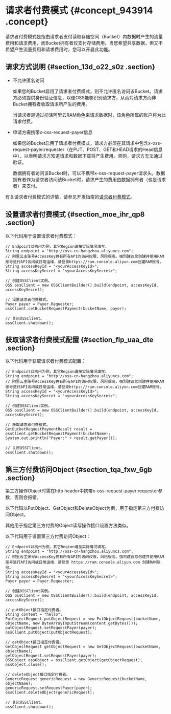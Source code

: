 # 请求者付费模式 {#concept_943914 .concept}

请求者付费模式是指由请求者支付读取存储空间（Bucket）内数据时产生的流量费用和请求费用，而Bucket拥有者仅支付存储费用。当您希望共享数据，但又不希望产生流量费用和请求费用时，您可以开启此功能。

## 请求方式说明 {#section_13d_o22_s0z .section}

-   不允许匿名访问

    如果您的Bucket启用了请求者付费模式，则不允许匿名访问该Bucket。请求方必须提供身份验证信息，以便OSS能够识别请求方，从而对请求方而非Bucket拥有者收取请求所产生的费用。

    当请求者是通过扮演阿里云RAM角色来请求数据时，该角色所属的账户将为此请求付费。

-   申请方需携带x-oss-request-payer信息

    如果您的Bucket启用了请求者付费模式，请求方必须在其请求中包含x-oss-request-payer:requester（在PUT、POST、GET和HEAD请求的Head信息中），以表明请求方知道请求和数据下载将产生费用。否则，请求方无法通过验证。

    数据拥有者访问该Bucket时，可以不携带x-oss-request-payer请求头。数据拥有者作为请求者访问该Bucket时，请求产生的费用由数据拥有者（也是请求者）来支付。


有关请求者付费模式的详情，请参见开发指南的[请求者付费模式](../../../../cn.zh-CN/开发指南/存储空间（Bucket）/请求者付费模式.md#)。

## 设置请求者付费模式 {#section_moe_ihr_qp8 .section}

以下代码用于设置请求者付费模式：

``` {#codeblock_e73_1h7_c47 .language-java}
// Endpoint以杭州为例，其它Region请按实际情况填写。
String endpoint = "http://oss-cn-hangzhou.aliyuncs.com";
// 阿里云主账号AccessKey拥有所有API的访问权限，风险很高。强烈建议您创建并使用RAM账号进行API访问或日常运维，请登录https://ram.console.aliyun.com创建RAM账号。
String accessKeyId = "<yourAccessKeyId>";
String accessKeySecret = "<yourAccessKeySecret>";

// 创建OSSClient实例。
OSS ossClient = new OSSClientBuilder().build(endpoint, accessKeyId, accessKeySecret);

// 设置请求者付费模式。
Payer payer = Payer.Requester;
ossClient.setBucketRequestPayment(bucketName, payer);

// 关闭OSSClient。
ossClient.shutdown();
```

## 获取请求者付费模式配置 {#section_flp_uaa_dte .section}

以下代码用于获取请求者付费模式配置：

``` {#codeblock_ly1_8ex_ay5 .language-java}
// Endpoint以杭州为例，其它Region请按实际情况填写。
String endpoint = "http://oss-cn-hangzhou.aliyuncs.com";
// 阿里云主账号AccessKey拥有所有API的访问权限，风险很高。强烈建议您创建并使用RAM账号进行API访问或日常运维，请登录https://ram.console.aliyun.com创建RAM账号。
String accessKeyId = "<yourAccessKeyId>";
String accessKeySecret = "<yourAccessKeySecret>";

// 创建OSSClient实例。
OSS ossClient = new OSSClientBuilder().build(endpoint, accessKeyId, accessKeySecret);

// 获取请求者付费模式。
GetBucketRequestPaymentResult result = ossClient.getBucketRequestPayment(bucketName);
System.out.println("Payer:" + result.getPayer());

// 关闭OSSClient。
ossClient.shutdown();
```

## 第三方付费访问Object {#section_tqa_fxw_6gb .section}

第三方操作Object时需在http header中携带x-oss-request-payer:requester参数，否则会报错。

以下代码以PutObject、GetObject和DeleteObject为例，用于指定第三方付费访问Object。

其他用于指定第三方付费的Object读写操作接口设置方法类似。

以下代码用于设置第三方付费访问Object：

``` {#codeblock_i3a_hhn_e2u .language-java}
// Endpoint以杭州为例，其它Region请按实际情况填写。
String endpoint = "http://oss-cn-hangzhou.aliyuncs.com";
// 阿里云主账号AccessKey拥有所有API的访问权限，风险很高。强烈建议您创建并使用RAM账号进行API访问或日常运维，请登录 https://ram.console.aliyun.com 创建RAM账号。
String accessKeyId = "<yourAccessKeyId>";
String accessKeySecret = "<yourAccessKeySecret>";
Payer payer = Payer.Requester;

// 创建OSSClient实例。
OSS ossClient = new OSSClientBuilder().build(endpoint, accessKeyId, accessKeySecret);

// putObject接口指定付费者。
String content = "hello";
PutObjectRequest putObjectRequest = new PutObjectRequest(bucketName, objectName, new ByteArrayInputStream(content.getBytes()));
putObjectRequest.setRequestPayer(payer);
ossClient.putObject(putObjectRequest);

// getObject接口指定付费者。
GetObjectRequest getObjectRequest = new GetObjectRequest(bucketName, objectName);
getObjectRequest.setRequestPayer(payer);
OSSObject ossObject = ossClient.getObject(getObjectRequest);
ossObject.close();

// deleteObject接口指定付费者。
GenericRequest genericRequest = new GenericRequest(bucketName, objectName);
genericRequest.setRequestPayer(payer);
ossClient.deleteObject(genericRequest);

// 关闭OSSClient。
ossClient.shutdown();
```

